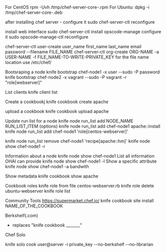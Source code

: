 For CentOS
rpm -Uvh /tmp/chef-server-core-<version>.rpm
For Ubuntu:
dpkg -i /tmp/chef-server-core-<version>.deb

after installing chef server - configure it
sudo chef-server-ctl reconfigure

install web interface
sudo chef-server-ctl install opscode-manage
configure it
sudo opscode-manage-ctl reconfigure

chef-server-ctl user-create user_name first_name last_name email password --filename FILE_NAME
chef-server-ctl org-create ORG-NAME -a USER-NAME -f FILE_NAME-TO-WRITE-PRIVATE_KEY
for the file name location use /etc/chef/

Bootsraping a node
knife bootstrap chef-node1 -x user --sudo -P password
knife bootstrap chef-node2 -x vagrant --sudo -P vagrant -r "role[webserver]"

List clients
knife client list

Create a cookbookj
knife cookbook create apache

upload a cookbook
knife cookbook upload apache

Update run list for a node
knife node run_list add NODE_NAME RUN_LIST_ITEM (options)
knife node run_list add chef-node1 apache::install 
knife node run_list add chef-node1 'role[centos-webserver]'

knife node run_list remove chef-node1 'recipe[apache::hm]'
knife node show chef-node1 -r 

Information about a node
knife node show chef-node1
List all information OHAI can provide
knife node show chef-node1 -l
Show a specific attribute
knife node show chef-node1 -a bandwith

Show metadata
knife cookbook show apache 


Cookbook roles
knife role from file centos-webserver.rb
knife role delete ubuntu-webserver
knife role list

Community Tools
https://supermarket.chef.io/
 knife cookbook site install NAME_OF_THE_COOKBOOK

Berkshelf(.com)
 - replaces "knife cookbook _______"

 Chef Solo

knife solo cook user@server  -i private_key --no-berkshelf --no-librarian
